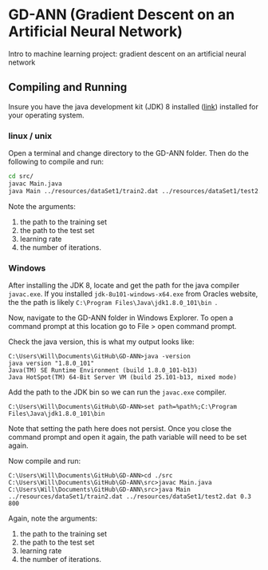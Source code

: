 # GD-ANN (Gradient Descent on an Artificial Neural Network)
Intro to machine learning project: gradient descent on an artificial neural network

Compiling and Running
---------
Insure you have the java development kit (JDK) 8 installed ([link](http://www.oracle.com/technetwork/java/javase/downloads/jdk8-downloads-2133151.html)) installed for your operating system. 

### linux / unix

Open a terminal and change directory to the GD-ANN folder. Then do the following to compile and run:

```bash
cd src/
javac Main.java
java Main ../resources/dataSet1/train2.dat ../resources/dataSet1/test2.dat 0.3 800
```
Note the arguments:

1. the path to the training set
2. the path to the test set
3. learning rate
4. the number of iterations.

### Windows

After installing the JDK 8, locate and get the path for the java compiler `javac.exe`. If you installed `jdk-8u101-windows-x64.exe` from Oracles website, the the path is likely `C:\Program Files\Java\jdk1.8.0_101\bin
`.

Now, navigate to the GD-ANN folder in Windows Explorer. To open a command prompt at this location go to File > open command prompt.

Check the java version, this is what my output looks like:
```shell
C:\Users\Will\Documents\GitHub\GD-ANN>java -version
java version "1.8.0_101"
Java(TM) SE Runtime Environment (build 1.8.0_101-b13)
Java HotSpot(TM) 64-Bit Server VM (build 25.101-b13, mixed mode)
```

Add the path to the JDK bin so we can run the `javac.exe` compiler.
```shell
C:\Users\Will\Documents\GitHub\GD-ANN>set path=%path%;C:\Program Files\Java\jdk1.8.0_101\bin
```

Note that setting the path here does not persist. Once you close the command prompt and open it again, the path variable will need to be set again.

Now compile and run:

```shell
C:\Users\Will\Documents\GitHub\GD-ANN>cd ./src
C:\Users\Will\Documents\GitHub\GD-ANN\src>javac Main.java
C:\Users\Will\Documents\GitHub\GD-ANN\src>java Main ../resources/dataSet1/train2.dat ../resources/dataSet1/test2.dat 0.3 800
```

Again, note the arguments:

1. the path to the training set
2. the path to the test set
3. learning rate
4. the number of iterations.

